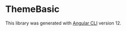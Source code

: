 # ThemeBasic

This library was generated with [Angular CLI](https://github.com/angular/angular-cli) version 12.
